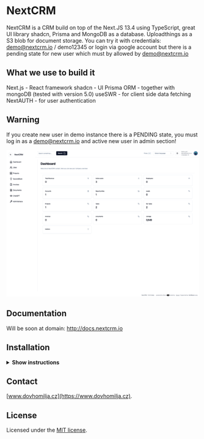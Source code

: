 # NextCRM

NextCRM is a CRM build on top of the Next.JS 13.4 using TypeScript, great UI library shadcn, Prisma and MongoDB as a database. Uploadthings as a S3 blob for document storage. You can try it with credentials: demo@nextcrm.io / demo12345 or login via google account but there is a pending state for new user which must by allowed by demo@nextcrm.io

## What we use to build it

Next.js - React framework
shadcn - UI
Prisma ORM - together with mongoDB (tested with version 5.0)
useSWR - for client side data fetching
NextAUTH - for user authentication

## Warning

If you create new user in demo instance there is a PENDING state, you must log in as a demo@nextcrm.io and active new user in admin section!

![hero](/public/og.png)

## Documentation

Will be soon at domain: http://docs.nextcrm.io

## Installation

<details><summary><b>Show instructions</b></summary>

1. Install the preset:

   ```sh
   npm install
   ```

2. .env + .env.local - Change .env.example to .env and .env.local.example to .env.local

** .env **

> > - You will need mongodb URI string for Prisma ORM

** .env.local **

> > - NextAUTH - for auth
> > - uploadthings - for storing files
> > - rossum - for invoice data exporting
> > - openAI - for automatic Project management assistant
> > - SMPT and IMAP for emails

3. Init Prisma

   ```sh
    npx prisma generate
    npx prisma db push
   ```

4. Run app on local

   ```sh
   npm run dev
   ```

</details>

## Contact

[www.dovhomilja.cz](https://www.dovhomilja.cz).

## License

Licensed under the [MIT license](https://github.com/pdovhomilja/nextcrm-app/blob/main/LICENSE.md).
